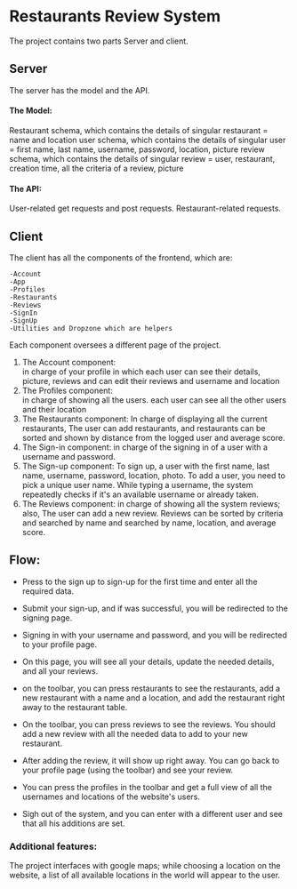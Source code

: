 # Restaurants Review System

The project contains two parts Server and client.
## Server
The server has the model and the API.
#### The Model:       
Restaurant schema, which contains the details of singular restaurant = name and location
           user schema, which contains the details of singular user = first name, last name, username, password, location, picture
           review schema, which contains the details of singular review = user, restaurant, creation time, all the criteria of a review, picture
#### The API:
 User-related get requests and post requests.
           Restaurant-related requests.
## Client
           
The client has all the components of the frontend, which are:

	-Account
	-App
	-Profiles
	-Restaurants
	-Reviews
	-SignIn
	-SignUp
	-Utilities and Dropzone which are helpers
Each component oversees a different page of the project.

1.	The Account component:  
in charge of your profile in which each user can see their details, picture, reviews and can edit their reviews and username and location
2.	The Profiles component:   
in charge of showing all the users. each user can see all the other users and their location
3.	The Restaurants component: 
In charge of displaying all the current restaurants, The user can add restaurants, and restaurants can be sorted and shown by distance from the logged user and average score.     
4.	The Sign-in component:
in charge of the signing in of a user with a username and password.
5.	The Sign-up component: 
To sign up, a user with the first name, last name, username, password, location, photo. To add a user, you need to pick a unique user name. While typing a username, the system repeatedly checks if it's an available username or already taken.
6.	The Reviews component: 
in charge of showing all the system reviews; also, The user can add a new review. Reviews can be sorted by criteria and searched by name and searched by name, location, and average score.
## Flow:	
* Press to the sign up to sign-up for the first time and enter all the required data.
	
* Submit your sign-up, and if was successful, you will be redirected to the signing page.

* Signing in with your username and password, and you will be redirected to your profile page.

* On this page, you will see all your details, update the needed details, and all your reviews.

	
* on the toolbar, you can press restaurants to see the restaurants, add a new restaurant with a name and a location, and add the restaurant right away to the restaurant table.
	
* On the toolbar, you can press reviews to see the reviews. You should add a new review with all the needed data to add to your new restaurant.

	
* After adding the review, it will show up right away. You can go back to your profile page (using the toolbar) and see your review.

* You can press the profiles in the toolbar and get a full view of all the usernames and locations of the website's users.


* Sigh out of the system, and you can enter with a different user and see that all his additions are set.

### Additional features:
The project interfaces with google maps; while choosing a location on the website, a list of all available locations in the world will appear to the user.
